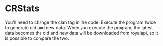 # CRStats
You'll need to change the clan tag in the code. Execute the program twice to generate old and new data.
When you execute the program, the latest data becomes the old and new data will be downloaded from royalapi, so it is possible to compare the two. 
